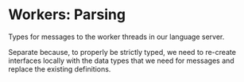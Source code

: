 # Workers: Parsing

Types for messages to the worker threads in our language server.

Separate because, to properly be strictly typed, we need to re-create interfaces locally with the data types that we need for messages and replace the existing definitions.
